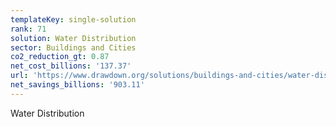 ```yaml
---
templateKey: single-solution
rank: 71
solution: Water Distribution
sector: Buildings and Cities
co2_reduction_gt: 0.87
net_cost_billions: '137.37'
url: 'https://www.drawdown.org/solutions/buildings-and-cities/water-distribution'
net_savings_billions: '903.11'
---
```


Water Distribution